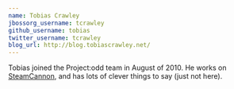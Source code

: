 ```yaml
---
name: Tobias Crawley
jbossorg_username: tcrawley
github_username: tobias
twitter_username: tcrawley
blog_url: http://blog.tobiascrawley.net/
---
```


Tobias joined the Project:odd team in August of 2010. He works 
on [SteamCannon](http://steamcannon.org), and has lots of clever things to say (just not here).
